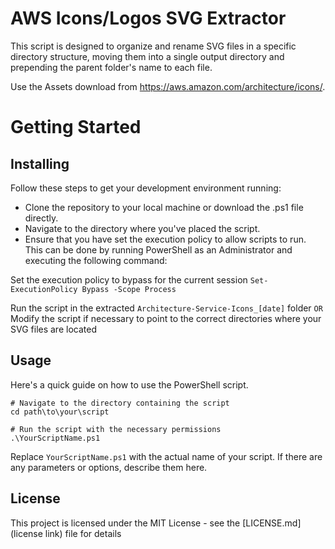 # AWS Icons/Logos SVG Extractor
This script is designed to organize and rename SVG files in a specific directory structure, moving them into a single output directory and prepending the parent folder's name to each file.

Use the Assets download from https://aws.amazon.com/architecture/icons/.

# Getting Started

## Installing
Follow these steps to get your development environment running:

- Clone the repository to your local machine or download the .ps1 file directly.
- Navigate to the directory where you've placed the script.
- Ensure that you have set the execution policy to allow scripts to run. This can be done by running PowerShell as an Administrator and executing the following command:

Set the execution policy to bypass for the current session
```Set-ExecutionPolicy Bypass -Scope Process```

Run the script in the extracted ```Architecture-Service-Icons_[date]``` folder
``OR``
Modify the script if necessary to point to the correct directories where your SVG files are located

## Usage

Here's a quick guide on how to use the PowerShell script.

```
# Navigate to the directory containing the script
cd path\to\your\script

# Run the script with the necessary permissions
.\YourScriptName.ps1
```

Replace `YourScriptName.ps1` with the actual name of your script. If there are any parameters or options, describe them here.

## License

This project is licensed under the MIT License - see the [LICENSE.md](license link) file for details